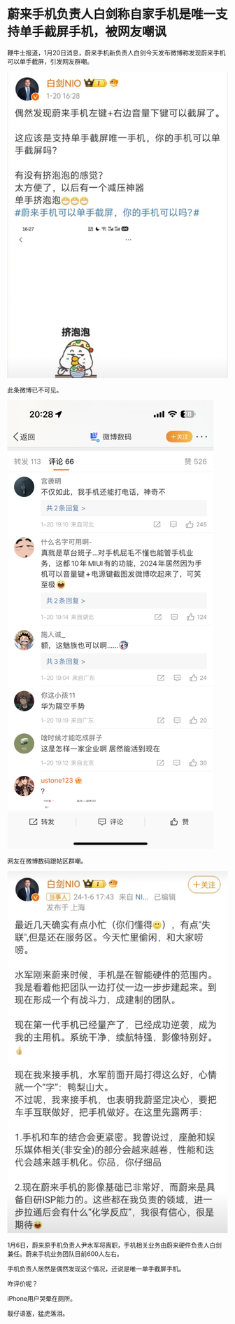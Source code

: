 # 蔚来手机负责人白剑称自家手机是唯一支持单手截屏手机，被网友嘲讽

鞭牛士报道，1月20日消息，蔚来手机新负责人白剑今天发布微博称发现蔚来手机可以单手截屏，引发网友群嘲。

![4a260d90f39fa79c118ae7d1b99ff425.jpg](https://raw.githubusercontent.com/qqhsx/qqnews_image/main/2024/01/20/蔚来手机负责人白剑称自家手机是唯一支持单手截屏手机，被网友嘲讽/4a260d90f39fa79c118ae7d1b99ff425.jpg)

此条微博已不可见。

![337834c11d929f757eac983deacaa7c4.jpg](https://raw.githubusercontent.com/qqhsx/qqnews_image/main/2024/01/20/蔚来手机负责人白剑称自家手机是唯一支持单手截屏手机，被网友嘲讽/337834c11d929f757eac983deacaa7c4.jpg)

网友在微博数码跟帖区群嘲。

![88ea39d4977f69823b979036a8a2a211.jpg](https://raw.githubusercontent.com/qqhsx/qqnews_image/main/2024/01/20/蔚来手机负责人白剑称自家手机是唯一支持单手截屏手机，被网友嘲讽/88ea39d4977f69823b979036a8a2a211.jpg)

1月6日，蔚来原手机负责人尹水军将离职，手机相关业务由蔚来硬件负责人白剑兼任。蔚来手机业务团队目前600人左右。

手机负责人居然是偶然发现这个情况，还说是唯一单手截屏手机。

咋评价呢？

iPhone用户哭晕在厕所。

靓仔语塞，猛虎落泪。

